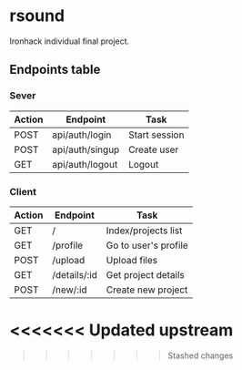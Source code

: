# rsound
Ironhack individual final project.

## Endpoints table

### Sever

| Action                | Endpoint              | Task                  |
| --------------------- | --------------------- | --------------------- |
| POST                  | api/auth/login        | Start session         |
| POST                  | api/auth/singup       | Create user           | 
| GET                   | api/auth/logout       | Logout                | 

### Client
| Action                | Endpoint              | Task                  |
| --------------------- | --------------------- | --------------------- |
| GET                   | /                     | Index/projects list   |
| GET                   | /profile              | Go to user's profile  |  
| POST                  | /upload               | Upload files          |
| GET                   | /details/:id          | Get project details   |
| POST                  | /new/:id              | Create new project    |
<<<<<<< Updated upstream
=======

>>>>>>> Stashed changes
